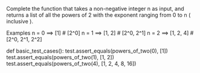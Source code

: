 Complete the function that takes a non-negative integer n as input, 
and returns a list of all the powers of 2 with the exponent ranging from 0 to n ( inclusive ).

Examples
n = 0  ==> [1]        # [2^0]
n = 1  ==> [1, 2]     # [2^0, 2^1]
n = 2  ==> [1, 2, 4]  # [2^0, 2^1, 2^2]

def basic_test_cases():
        test.assert_equals(powers_of_two(0), [1])
        test.assert_equals(powers_of_two(1), [1, 2])
        test.assert_equals(powers_of_two(4), [1, 2, 4, 8, 16])
